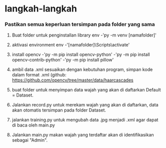 <h1> langkah-langkah</h1>
<h3> Pastikan semua keperluan tersimpan pada folder yang sama</h3>
<p>
	
1. Buat folder untuk penginstallan library env
	-'py -m venv [namafolder]'

2. aktivasi environment env
	-'[namafolder]\Scripts\activate'

3. install opencv
	-'py -m pip install opencv-python'
	-'py -m pip install opencv-contrib-python'
	-'py -m pip install pillow'

4. ambil data .xml sesuaikan dengan kebutuhan program, simpan kode dalam
  format .xml (github: https://github.com/opencv/tree/master/data/haarcascades

5. buat folder untuk menyimpan data wajah yang akan di daftarkan Default = Dataset.

6. Jalankan record.py untuk merekam wajah yang akan di daftarkan, data akan otomatis tersimpan pada folder Dataset.

7. jalankan training.py untuk mengubah data .jpg menjadi .xml agar dapat di baca oleh main.py

8. Jalankan main.py makan wajah yang terdaftar akan di identifikasikan sebagai "Admin".

</p>
